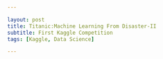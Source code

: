 ```yaml
---

layout: post
title: Titanic:Machine Learning From Disaster-II
subtitle: First Kaggle Competition
tags: [Kaggle, Data Science]

---
```


